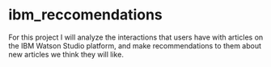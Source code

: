 # ibm_reccomendations
For this project I will analyze the interactions that users have with articles on the IBM Watson Studio platform, and make recommendations to them about new articles we think they will like.
